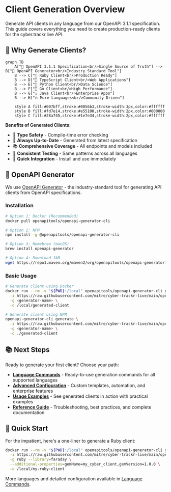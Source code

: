 # Client Generation Overview

Generate API clients in any language from our OpenAPI 3.1.1 specification. This guide covers everything you need to create production-ready clients for the cyber.trackr.live API.

## 🎯 **Why Generate Clients?**

```mermaid
graph TB
    A["🎯 OpenAPI 3.1.1 Specification<br/>Single Source of Truth"] --> B["🔧 OpenAPI Generator<br/>Industry Standard Tool"]
    B --> C["💎 Ruby Client<br/>Production Ready"]
    B --> D["🔮 TypeScript Client<br/>Web Applications"]
    B --> E["🐍 Python Client<br/>Data Science"]
    B --> F["🚀 Go Client<br/>High Performance"]
    B --> G["☕ Java Client<br/>Enterprise Apps"]
    B --> H["🔥 More Languages<br/>Community Driven"]
    
    style A fill:#007bff,stroke:#0056b3,stroke-width:3px,color:#ffffff
    style B fill:#fd7e14,stroke:#e55100,stroke-width:2px,color:#000000
    style C fill:#28a745,stroke:#1e7e34,stroke-width:2px,color:#ffffff
```

**Benefits of Generated Clients:**
- 🎯 **Type Safety** - Compile-time error checking
- 🔄 **Always Up-to-Date** - Generated from latest specification
- 📚 **Comprehensive Coverage** - All endpoints and models included
- 🧪 **Consistent Testing** - Same patterns across all languages
- 🚀 **Quick Integration** - Install and use immediately

## 🔧 **OpenAPI Generator**

We use [OpenAPI Generator](https://openapi-generator.tech/) - the industry-standard tool for generating API clients from OpenAPI specifications.

### **Installation**

```bash
# Option 1: Docker (Recommended)
docker pull openapitools/openapi-generator-cli

# Option 2: NPM
npm install -g @openapitools/openapi-generator-cli

# Option 3: Homebrew (macOS)
brew install openapi-generator

# Option 4: Download JAR
wget https://repo1.maven.org/maven2/org/openapitools/openapi-generator-cli/7.2.0/openapi-generator-cli-7.2.0.jar
```

### **Basic Usage**

```bash
# Generate client using Docker
docker run --rm -v "${PWD}:/local" openapitools/openapi-generator-cli generate \
  -i https://raw.githubusercontent.com/mitre/cyber-trackr-live/main/openapi/openapi.yaml \
  -g <generator-name> \
  -o /local/generated-client

# Generate client using NPM
openapi-generator-cli generate \
  -i https://raw.githubusercontent.com/mitre/cyber-trackr-live/main/openapi/openapi.yaml \
  -g <generator-name> \
  -o ./generated-client
```

## 📚 **Next Steps**

Ready to generate your first client? Choose your path:

- **[Language Commands](./languages.md)** - Ready-to-use generation commands for all supported languages
- **[Advanced Configuration](./advanced.md)** - Custom templates, automation, and enterprise features
- **[Usage Examples](./usage.md)** - See generated clients in action with practical examples
- **[Reference Guide](./reference.md)** - Troubleshooting, best practices, and complete documentation

## 🚀 **Quick Start**

For the impatient, here's a one-liner to generate a Ruby client:

```bash
docker run --rm -v "${PWD}:/local" openapitools/openapi-generator-cli generate \
  -i https://raw.githubusercontent.com/mitre/cyber-trackr-live/main/openapi/openapi.yaml \
  -g ruby --library=faraday \
  --additional-properties=gemName=my_cyber_client,gemVersion=1.0.0 \
  -o /local/my-ruby-client
```

More languages and detailed configuration available in [Language Commands](./languages.md).